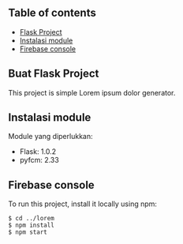 ## Table of contents
* [Flask Project](#flask-project)
* [Instalasi module](#instalasi-module)
* [Firebase console](#firebase-console)

## Buat Flask Project
This project is simple Lorem ipsum dolor generator.
	
## Instalasi module
Module yang diperlukkan:
* Flask: 1.0.2
* pyfcm: 2.33
	
## Firebase console
To run this project, install it locally using npm:

```
$ cd ../lorem
$ npm install
$ npm start
```
